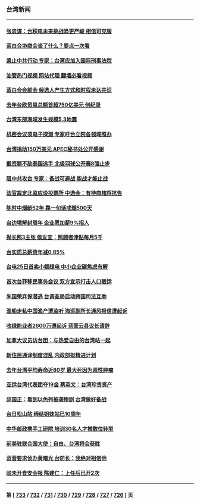 ### 台湾新闻
---
#### [张忠谋：台积电未来挑战恐更严峻 相信可克服](../../pages/ncid1349361/n14095076.md?10150445) 
#### [蓝白合协商会谈了什么？要点一次看](../../pages/ncid1349361/n14095319.md?10150445) 
#### [遏止中共行动 专家：台湾应加入国际刑事法院](../../pages/ncid1349361/n14095125.md?10150445) 
#### [油管热门视频 网站代理 翻墙必看视频](http://138.2.39.72:81/youtube.html?epic-marker?10150445)
#### [蓝白合会前会 候选人产生方式和时程未达共识](../../pages/ncid1349361/n14095243.md?10150445) 
#### [去年台欧贸易总额首超750亿美元 创纪录](../../pages/ncid1349361/n14095189.md?10150445) 
#### [台湾东部海域发生规模5.3地震](../../pages/ncid1349361/n14095221.md?10150445) 
#### [机密会议须电子探测 专家吁台立院各领域照办](../../pages/ncid1349361/n14095122.md?10150445) 
#### [台湾捐助150万美元 APEC秘书处公开感谢](../../pages/ncid1349361/n14095042.md?10150445) 
#### [戴资颖不敌泰国选手 北极羽球公开赛8强止步](../../pages/ncid1349361/n14094765.md?10150445) 
#### [阻中共攻台 专家：备战可避战 能战才能止战](../../pages/ncid1349361/n14094729.md?10150445) 
#### [法官裁定北监应设投票所 中选会：有待商榷将抗告](../../pages/ncid1349361/n14094756.md?10150445) 
#### [陈时中烟龄52年 靠一句话戒烟500天](../../pages/ncid1349361/n14094754.md?10150445) 
#### [台边境解封周年 企业愿加薪9%招人](../../pages/ncid1349361/n14094753.md?10150445) 
#### [抛长照3主张 侯友宜：照顾者津贴每月5千](../../pages/ncid1349361/n14094717.md?10150445) 
#### [台实质总薪资年减0.85%](../../pages/ncid1349361/n14094711.md?10150445) 
#### [台电25日首卖小额绿电 中小企业碳焦虑有解](../../pages/ncid1349361/n14094721.md?10150445) 
#### [首次台菲移民事务会议 双方宣示打击人口贩运](../../pages/ncid1349361/n14094742.md?10150445) 
#### [朱国荣弃保潜逃 台调查局启动跨国司法互助](../../pages/ncid1349361/n14094730.md?10150445) 
#### [渔船走私中国渔产遭监听 海巡副所长通风报信遭起诉](../../pages/ncid1349361/n14094720.md?10150445) 
#### [收绿能业者2600万遭起诉 蓝营云县议长请辞](../../pages/ncid1349361/n14094723.md?10150445) 
#### [加拿大议员访台团：与热爱自由的台湾站一起](../../pages/ncid1349361/n14094627.md?10150445) 
#### [新住民通译制度混乱 内政部拟精进计划](../../pages/ncid1349361/n14094710.md?10150445) 
#### [去年台湾平均寿命近80岁 最大死因为恶性肿瘤](../../pages/ncid1349361/n14094654.md?10150445) 
#### [亚运台湾代表团夺19金 蔡英文：台湾珍贵资产](../../pages/ncid1349361/n14094597.md?10150445) 
#### [邱国正：看到以色列被袭惨剧 台湾做好备战](../../pages/ncid1349361/n14094426.md?10150445) 
#### [台日松山站 缔结姐妹站已10周年](../../pages/ncid1349361/n14094607.md?10150445) 
#### [中华邮政携手工研院 培训30名人才推数位转型](../../pages/ncid1349361/n14094610.md?10150445) 
#### [前美驻联合国大使：自由、台湾将会获胜](../../pages/ncid1349361/n14094639.md?10150445) 
#### [蓝营要求侦办黄曙光 台防长：我绝对相信他](../../pages/ncid1349361/n14094636.md?10150445) 
#### [驳未开食安会报 陈建仁：上任后已开2次](../../pages/ncid1349361/n14094637.md?10150445) 

---
#### 第 [ [733](./733.md?10150445) / [732](./732.md?10150445) / [731](./731.md?10150445) / [730](./730.md?10150445) / [729](./729.md?10150445) / [728](./728.md?10150445) / [727](./727.md?10150445) / [726](./726.md?10150445) ] 页
